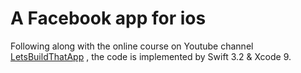 # A Facebook app for ios

Following along with the online course on Youtube channel [LetsBuildThatApp](https://www.youtube.com/watch?v=NJxb7EKXF3U&list=PL0dzCUj1L5JHDWIO3x4wePhD8G4d1Fa6N)
, the code is implemented by Swift 3.2 & Xcode 9.